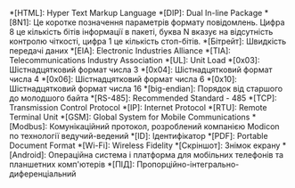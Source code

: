 *[HTML]: Hyper Text Markup Language
*[DIP]: Dual In-line Package
*[8N1]: Це коротке позначення параметрів формату повідомлень. Цифра 8 це кількість бітів інформації в пакеті, буква N вказує на відсутність контролю чіткості, цифра 1 це кількість стоп-бітів.
*[Бітрейт]: Швидкість передачі даних
*[EIA]: Electronic Industries Alliance
*[TIA]: Telecommunications Industry Association
*[UL]: Unit Load
*[0x03]: Шістнадцятковий формат числа 3
*[0x04]: Шістнадцятковий формат числа 4
*[0x06]: Шістнадцятковий формат числа 6
*[0x10]: Шістнадцятковий формат числа 16
*[big-endian]: Порядок від старшого до молодшого байта
*[RS-485]: Recommended Standard - 485
*[TCP]: Transmission Control Protocol
*[IP]: Internet Protocol
*[RTU]: Remote Terminal Unit
*[GSM]: Global System for Mobile Communications
*[Modbus]: Комунікаційний протокол, розроблений компанією Modicon по технології ведучий-ведений
*[ID]: Ідентифікатор
*[PDF]: Portable Document Format
*[Wi-Fi]: Wireless Fidelity
*[Скріншот]: Знімок екрану
*[Android]: Операційна система і платформа для мобільних телефонів та планшетних комп'ютерів
*[ПІД]: Пропорційно-інтегрально-диференціальний